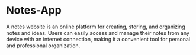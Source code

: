 # Notes-App
A notes website is an online platform for creating, storing, and organizing notes and ideas. Users can easily access and manage their notes from any device with an internet connection, making it a convenient tool for personal and professional organization. 
